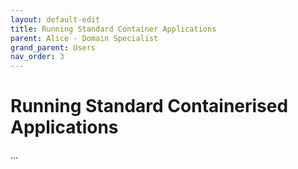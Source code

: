 ```yaml
---
layout: default-edit
title: Running Standard Container Applications
parent: Alice - Domain Specialist
grand_parent: Users
nav_order: 3
---
```


# Running Standard Containerised Applications

...

